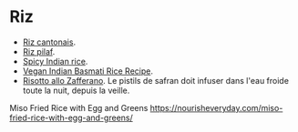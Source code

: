 # Riz

 * [Riz cantonais](https://spicetrekkers.com/recipes/cantonese-fried-rice  https://www.kikkoman.co.uk/recipes/all/classic-cantonese-fried-rice/).
 * [Riz pilaf](https://www.marmiton.org/recettes/recette_riz-pilaf_27905.aspx).
 * [Spicy Indian rice](https://www.bbcgoodfood.com/recipes/3238/spicy-indian-rice).
 * [Vegan Indian Basmati Rice Recipe](https://www.thespruceeats.com/easy-vegan-indian-basmati-rice-recipe-3378479).
 * [Risotto allo Zafferano](https://ricette.giallozafferano.it/Risotto-allo-Zafferano.html). Le pistils de safran doit infuser dans l'eau froide toute la nuit, depuis la veille.

Miso Fried Rice with Egg and Greens				https://nourisheveryday.com/miso-fried-rice-with-egg-and-greens/	
